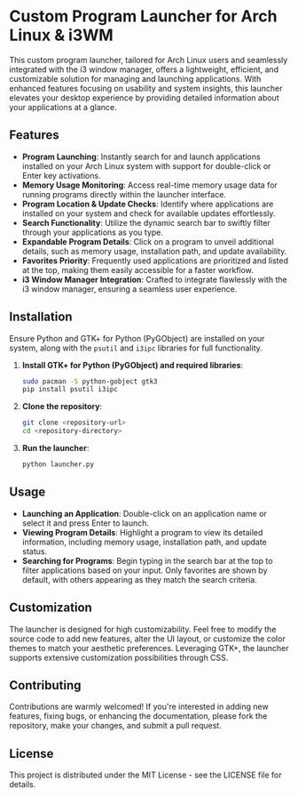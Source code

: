 # Custom Program Launcher for Arch Linux & i3WM

This custom program launcher, tailored for Arch Linux users and seamlessly integrated with the i3 window manager, offers a lightweight, efficient, and customizable solution for managing and launching applications. With enhanced features focusing on usability and system insights, this launcher elevates your desktop experience by providing detailed information about your applications at a glance.

## Features

- **Program Launching**: Instantly search for and launch applications installed on your Arch Linux system with support for double-click or Enter key activations.
- **Memory Usage Monitoring**: Access real-time memory usage data for running programs directly within the launcher interface.
- **Program Location & Update Checks**: Identify where applications are installed on your system and check for available updates effortlessly.
- **Search Functionality**: Utilize the dynamic search bar to swiftly filter through your applications as you type.
- **Expandable Program Details**: Click on a program to unveil additional details, such as memory usage, installation path, and update availability.
- **Favorites Priority**: Frequently used applications are prioritized and listed at the top, making them easily accessible for a faster workflow.
- **i3 Window Manager Integration**: Crafted to integrate flawlessly with the i3 window manager, ensuring a seamless user experience.

## Installation

Ensure Python and GTK+ for Python (PyGObject) are installed on your system, along with the `psutil` and `i3ipc` libraries for full functionality.

1. **Install GTK+ for Python (PyGObject) and required libraries**:

   ```sh
   sudo pacman -S python-gobject gtk3
   pip install psutil i3ipc
   ```

2. **Clone the repository**:

   ```sh
   git clone <repository-url>
   cd <repository-directory>
   ```

3. **Run the launcher**:

   ```sh
   python launcher.py
   ```

## Usage

- **Launching an Application**: Double-click on an application name or select it and press Enter to launch.
- **Viewing Program Details**: Highlight a program to view its detailed information, including memory usage, installation path, and update status.
- **Searching for Programs**: Begin typing in the search bar at the top to filter applications based on your input. Only favorites are shown by default, with others appearing as they match the search criteria.

## Customization

The launcher is designed for high customizability. Feel free to modify the source code to add new features, alter the UI layout, or customize the color themes to match your aesthetic preferences. Leveraging GTK+, the launcher supports extensive customization possibilities through CSS.

## Contributing

Contributions are warmly welcomed! If you're interested in adding new features, fixing bugs, or enhancing the documentation, please fork the repository, make your changes, and submit a pull request.

## License

This project is distributed under the MIT License - see the LICENSE file for details.

